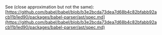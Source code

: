 See (close approximation but not the same): [https://github.com/babel/babel/blob/b3e2bcda73dea7d68b4c82bfabb92acb11b1ed90/packages/babel-parser/ast/spec.md](https://github.com/babel/babel/blob/b3e2bcda73dea7d68b4c82bfabb92acb11b1ed90/packages/babel-parser/ast/spec.md)
